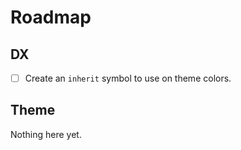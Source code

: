 # Roadmap

## DX

- [ ] Create an `inherit` symbol to use on theme colors.

## Theme

Nothing here yet.